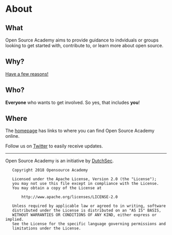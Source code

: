 # About

## What
Open Source Academy aims to provide guidance to indviduals or groups looking to get started with, contribute to, or learn more about open source.

## Why?
[Have a few reasons!](https://www.google.com/search?q=why+should+I+care+about+open+source)

## Who?
**Everyone** who wants to get involved. So yes, that includes **you**!

## Where
The [homepage](https://opensource-academy.github.io/) has links to where you can find Open Source Academy online.

Follow us on [Twitter](https://twitter.com/opensourceac) to easily receive updates.

---

Open Source Academy is an initiative by [DutchSec](https://www.dutchsec.com/).

```
   Copyright 2018 Opensource Academy

   Licensed under the Apache License, Version 2.0 (the "License");
   you may not use this file except in compliance with the License.
   You may obtain a copy of the License at

       http://www.apache.org/licenses/LICENSE-2.0

   Unless required by applicable law or agreed to in writing, software
   distributed under the License is distributed on an "AS IS" BASIS,
   WITHOUT WARRANTIES OR CONDITIONS OF ANY KIND, either express or implied.
   See the License for the specific language governing permissions and
   limitations under the License.
```
